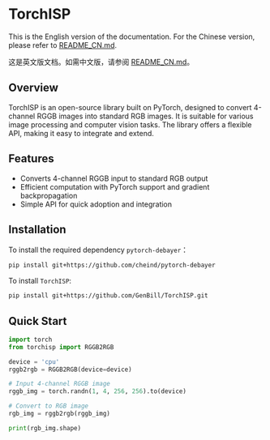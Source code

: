 # TorchISP

This is the English version of the documentation. For the Chinese version, please refer to [README_CN.md](README_CN.md).

这是英文版文档。如需中文版，请参阅 [README_CN.md](README_CN.md)。

## Overview

TorchISP is an open-source library built on PyTorch, designed to convert 4-channel RGGB images into standard RGB images. It is suitable for various image processing and computer vision tasks. The library offers a flexible API, making it easy to integrate and extend.

## Features

- Converts 4-channel RGGB input to standard RGB output
- Efficient computation with PyTorch support and gradient backpropagation
- Simple API for quick adoption and integration

## Installation

To install the required dependency `pytorch-debayer`：

```bash
pip install git+https://github.com/cheind/pytorch-debayer
```

To install `TorchISP`:
```bash
pip install git+https://github.com/GenBill/TorchISP.git
```


## Quick Start
```python
import torch
from torchisp import RGGB2RGB

device = 'cpu'
rggb2rgb = RGGB2RGB(device=device)

# Input 4-channel RGGB image
rggb_img = torch.randn(1, 4, 256, 256).to(device)

# Convert to RGB image
rgb_img = rggb2rgb(rggb_img)

print(rgb_img.shape)
```
